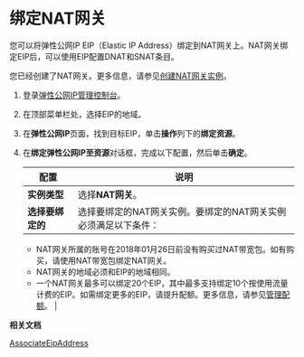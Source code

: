 # 绑定NAT网关

您可以将弹性公网IP EIP（Elastic IP Address）绑定到NAT网关上。NAT网关绑定EIP后，可以使用EIP配置DNAT和SNAT条目。

您已经创建了NAT网关。更多信息，请参见[创建NAT网关实例](/intl.zh-CN/控制台操作指南/创建NAT网关实例.md)。

1.  登录[弹性公网IP管理控制台](https://vpc.console.aliyun.com/eip)。

2.  在顶部菜单栏处，选择EIP的地域。

3.  在**弹性公网IP**页面，找到目标EIP，单击**操作**列下的**绑定资源**。

4.  在**绑定弹性公网IP至资源**对话框，完成以下配置，然后单击**确定**。

    |配置|说明|
    |--|--|
    |**实例类型**|选择**NAT网关**。|
    |**选择要绑定的**|选择要绑定的NAT网关实例。要绑定的NAT网关实例必须满足以下条件：

    -   NAT网关所属的账号在2018年01月26日前没有购买过NAT带宽包。如有购买，请使用NAT带宽包绑定NAT网关。
    -   NAT网关的地域必须和EIP的地域相同。
    -   一个NAT网关最多可以绑定20个EIP，其中最多支持绑定10个按使用流量计费的EIP。如需绑定更多的EIP，请提升配额。更多信息，请参见[管理配额](/intl.zh-CN/用户指南/管理配额.md)。 |


**相关文档**  


[AssociateEipAddress](/intl.zh-CN/API参考/弹性公网IP/AssociateEipAddress.md)

